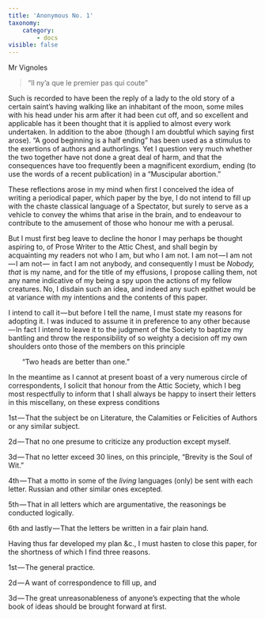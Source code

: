```yaml
---
title: 'Anonymous No. 1'
taxonomy:
    category:
        - docs
visible: false
---
```


<div class="author">Mr Vignoles</div>

> “Il ny’a que le premier pas qui coute”

Such is recorded to have been the reply of a lady to the old story of a certain saint’s having walking like an inhabitant of the moon, some miles with his head under his arm after it had been cut off, and so excellent and applicable has it been thought that it is applied to almost every work undertaken. In addition to the aboe (though I am doubtful which saying first arose). “A good beginning is a half ending” has been used as a stimulus to the exertions of authors and authorlings. Yet I question very much whether the two together have not done a great deal of harm, and that the consequences have too frequently been a magnificent exordium, ending (to use the words of a recent publication) in a “Muscipular abortion.”

These reflections arose in my mind when first I conceived the idea of writing a periodical paper, which paper by the bye, I do not intend to fill up with the chaste classical language of a Spectator, but surely to serve as a vehicle to convey the whims that arise in the brain, and to endeavour to contribute to the amusement of those who honour me with a perusal.

But I must first beg leave to decline the honor I may perhaps be thought aspiring to, of Prose Writer to the Attic Chest, and shall begin by acquainting my readers not who I am, but who I am not. I am not — I am not — I am not —  in fact I am not anybody, and consequently I must be *Nobody,* *that* is my name, and for the title of my effusions, I propose calling them, not any name indicative of my being a spy upon the actions of my fellow creatures. No, I disdain such an idea, and indeed any such epithet would be at variance with my intentions and the contents of this paper.  

I intend to call it — but before I tell the name, I must state my reasons for adopting it. I was induced to assume it in preference to any other because — In fact I intend to leave it to the judgment of the Society to baptize my bantling and throw the responsibility of so weighty a decision off my own shoulders onto those of the members on this principle

&emsp;&emsp;“Two heads are better than one.”

In the meantime as I cannot at present boast of a very numerous circle of correspondents, I solicit that honour from the Attic Society, which I beg most respectfully to inform that I shall always be happy to insert their letters in this miscellany, on these express conditions 

1st — That the subject be on Literature, the Calamities or Felicities of Authors or any similar subject.

2d — That no one presume to criticize any production except myself.  

3d — That no letter exceed 30 lines, on this principle, “Brevity is the Soul of Wit.”

4th — That a motto in some of the *living* languages (only) be sent with each letter. Russian and other similar ones excepted.

5th — That in all letters which are argumentative, the reasonings be conducted logically.

6th and lastly — That the letters be written in a fair plain hand.

Having thus far developed my plan &c., I must hasten to close this paper, for the shortness of which I find three reasons.

1st — The general practice.  

2d — A want of correspondence to fill up, and

3d — The great unreasonableness of anyone’s expecting that the whole book of ideas should be brought forward at first.